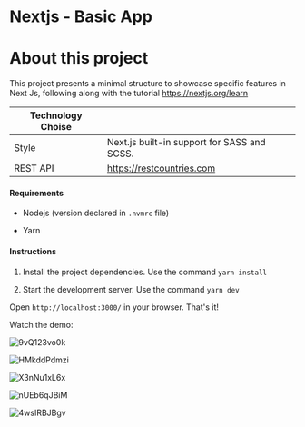 # Nextjs - Basic App

# About this project

This project presents a minimal structure to showcase specific features in Next Js, following along with the tutorial https://nextjs.org/learn

| Technology Choise |  |
| ----- | -----|
| Style | Next.js built-in support for SASS and SCSS. |
| REST API | https://restcountries.com |


#### Requirements

* Nodejs (version declared in `.nvmrc` file)

* Yarn

#### Instructions

1. Install the project dependencies. Use the command `yarn install`

2. Start the development server. Use the command `yarn dev`

Open `http://localhost:3000/` in your browser. That's it!

Watch the demo:

![9vQ123vo0k](https://github.com/rominavarela-practicas/web-frameworks/assets/7092275/f92fa7ec-e0d0-469e-80be-60880e6ea3f5)

![HMkddPdmzi](https://github.com/rominavarela-practicas/web-frameworks/assets/7092275/96fbbe23-ea55-4dd8-8d45-2dcbc8e9919c)

![X3nNu1xL6x](https://github.com/rominavarela-practicas/web-frameworks/assets/7092275/f8f8a158-43c5-4eab-835b-a53e667938b0)

![nUEb6qJBiM](https://github.com/rominavarela-practicas/web-frameworks/assets/7092275/95662afb-4e27-4e00-ab34-134e6849e631)

![4wsIRBJBgv](https://github.com/rominavarela-practicas/web-frameworks/assets/7092275/fd7fe725-2151-4b97-b8e4-172e62ea54c8)


